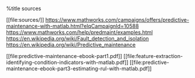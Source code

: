 %title sources

[[file:sources/]]
https://www.mathworks.com/campaigns/offers/predictive-maintenance-with-matlab.html?elqCampaignId=10588
https://www.mathworks.com/help/predmaint/examples.html
https://en.wikipedia.org/wiki/Fault_detection_and_isolation
https://en.wikipedia.org/wiki/Predictive_maintenance

[[file:predictive-maintenance-ebook-part1.pdf]]
[[file:feature-extraction-identifying-condition-indicators-with-matlab.pdf]]
[[file:predictive-maintenance-ebook-part3-estimating-rul-with-matlab.pdf]]
